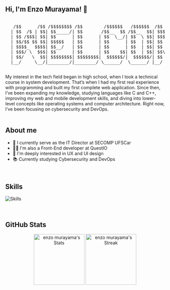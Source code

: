 ## Hi, I'm Enzo Murayama! 👾

<div align="center">

<pre>
                         
   /$$      /$$ /$$$$$$$$ /$$        /$$$$$$   /$$$$$$  /$$      /$$ /$$$$$$$$
  | $$  /$ | $$| $$_____/| $$       /$$__  $$ /$$__  $$| $$$    /$$$| $$_____/
  | $$ /$$$| $$| $$      | $$      | $$  \__/| $$  \ $$| $$$$  /$$$$| $$      
  | $$/$$ $$ $$| $$$$$   | $$      | $$      | $$  | $$| $$ $$/$$ $$| $$$$$   
  | $$$$_  $$$$| $$__/   | $$      | $$      | $$  | $$| $$  $$$| $$| $$__/   
  | $$$/ \  $$$| $$      | $$      | $$    $$| $$  | $$| $$\  $ | $$| $$      
  | $$/   \  $$| $$$$$$$$| $$$$$$$$|  $$$$$$/|  $$$$$$/| $$ \/  | $$| $$$$$$$$
  |__/     \__/|________/|________/ \______/  \______/ |__/     |__/|________/

</pre>

</div>

<div>
My interest in the tech field began in high school, when I took a technical course in system development. That’s when I had my first real experience with programming and built my first complete web application. Since then, I’ve been expanding my knowledge, studying languages like C and C++, improving my web and mobile development skills, and diving into lower-level concepts like operating systems and computer architecture. Right now, I’ve been focusing on cybersecurity and DevOps.
</div>

<br>

## About me
- 🚀 I currently serve as the IT Director at SECOMP UFSCar
- 🧑‍💻 I'm also a Front-End developer at QuestIO
- 🎨 I'm deeply interested in UX and UI design
- 📚 Currently studying Cybersecurity and DevOps

<br>

## Skills
![Skills](https://skills.syvixor.com/api/icons?i=html,css,c,cpp,js,react,tailwind,docker)

<br>

## GitHub Stats
<div>
  <p align="center">
    <img src="https://github-readme-stats.vercel.app/api?username=enzomurayama&theme=dark&show_icons=true&count_private=true&card_width=508" alt="enzo murayama's Stats" height="160">
    <img src="https://github-readme-streak-stats.herokuapp.com/?user=enzomurayama&theme=dark&count_private=true&card_width=508" alt="enzo murayama's Streak" height="160">
  </p>
</div>
